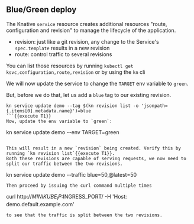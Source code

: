 ## Blue/Green deploy
The Knative `service` resource creates additional resources "route, configuration and revision" to manage the lifecycle of the application.
- revision: just like a git revision, any change to the Service's `spec.template` results in a new revision
- route: control traffic to several revisions

You can list those resources by running `kubectl get ksvc,configuration,route,revision` or by using the `kn` cli

We will now update the service to change the `TARGET` env variable to `green`.

But, before we do that, let us add a `blue` tag to our existing revision.
```
kn service update demo --tag $(kn revision list -o 'jsonpath={.items[0].metadata.name}')=blue
```{{execute T1}}
Now, update the env variable to `green`:
```
kn service update demo --env TARGET=green
```{{execute T1}}

This will result in a new `revision` being created. Verify this by running `kn revision list`{{execute T1}}.
Both these revisions are capable of serving requests, we now need to split our traffic between the two revisions.
```
kn service update demo --traffic blue=50,@latest=50
```{{execute T1}}
Then proceed by issuing the curl command multiple times
```
curl http://$MINIKUBE_IP:$INGRESS_PORT/ -H 'Host: demo.default.example.com'
```{{execute T1}}
to see that the traffic is split between the two revisions.
